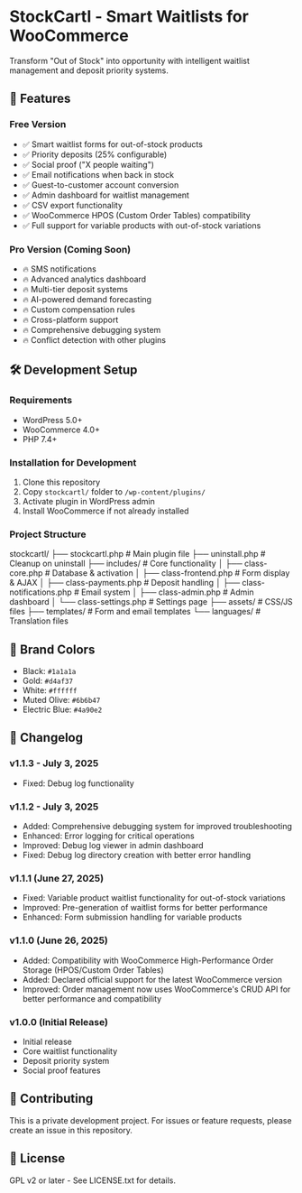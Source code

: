 # StockCartl - Smart Waitlists for WooCommerce

Transform "Out of Stock" into opportunity with intelligent waitlist management and deposit priority systems.

## 🚀 Features

### Free Version
- ✅ Smart waitlist forms for out-of-stock products
- ✅ Priority deposits (25% configurable)
- ✅ Social proof ("X people waiting")
- ✅ Email notifications when back in stock
- ✅ Guest-to-customer account conversion
- ✅ Admin dashboard for waitlist management
- ✅ CSV export functionality
- ✅ WooCommerce HPOS (Custom Order Tables) compatibility
- ✅ Full support for variable products with out-of-stock variations

### Pro Version (Coming Soon)
- 🔥 SMS notifications
- 🔥 Advanced analytics dashboard
- 🔥 Multi-tier deposit systems
- 🔥 AI-powered demand forecasting
- 🔥 Custom compensation rules
- 🔥 Cross-platform support
- 🔥 Comprehensive debugging system
- 🔥 Conflict detection with other plugins

## 🛠️ Development Setup

### Requirements
- WordPress 5.0+
- WooCommerce 4.0+
- PHP 7.4+

### Installation for Development
1. Clone this repository
2. Copy `stockcartl/` folder to `/wp-content/plugins/`
3. Activate plugin in WordPress admin
4. Install WooCommerce if not already installed

### Project Structure
stockcartl/
├── stockcartl.php              # Main plugin file
├── uninstall.php               # Cleanup on uninstall
├── includes/                   # Core functionality
│   ├── class-core.php         # Database & activation
│   ├── class-frontend.php     # Form display & AJAX
│   ├── class-payments.php     # Deposit handling
│   ├── class-notifications.php # Email system
│   ├── class-admin.php        # Admin dashboard
│   └── class-settings.php     # Settings page
├── assets/                     # CSS/JS files
├── templates/                  # Form and email templates
└── languages/                  # Translation files

## 🎨 Brand Colors
- Black: `#1a1a1a`
- Gold: `#d4af37`
- White: `#ffffff`
- Muted Olive: `#6b6b47`
- Electric Blue: `#4a90e2`

## 📝 Changelog

### v1.1.3 - July 3, 2025
- Fixed: Debug log functionality

### v1.1.2 - July 3, 2025
- Added: Comprehensive debugging system for improved troubleshooting
- Enhanced: Error logging for critical operations
- Improved: Debug log viewer in admin dashboard
- Fixed: Debug log directory creation with better error handling

### v1.1.1 (June 27, 2025)
- Fixed: Variable product waitlist functionality for out-of-stock variations
- Improved: Pre-generation of waitlist forms for better performance
- Enhanced: Form submission handling for variable products

### v1.1.0 (June 26, 2025)
- Added: Compatibility with WooCommerce High-Performance Order Storage (HPOS/Custom Order Tables)
- Added: Declared official support for the latest WooCommerce version
- Improved: Order management now uses WooCommerce's CRUD API for better performance and compatibility

### v1.0.0 (Initial Release)
- Initial release
- Core waitlist functionality
- Deposit priority system
- Social proof features

## 🤝 Contributing

This is a private development project. For issues or feature requests, please create an issue in this repository.

## 📄 License

GPL v2 or later - See LICENSE.txt for details.